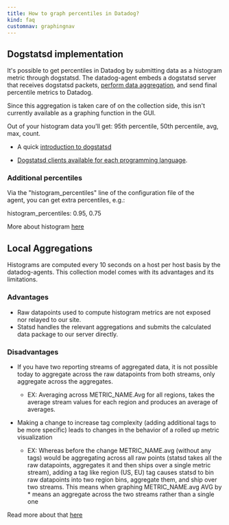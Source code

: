 ```yaml
---
title: How to graph percentiles in Datadog?
kind: faq
customnav: graphingnav
---
```


## Dogstatsd implementation

It's possible to get percentiles in Datadog by submitting data as a histogram metric through dogstatsd. The datadog-agent embeds a dogstatsd server that receives dogstatsd packets, [perform data aggregation](https://github.com/DataDog/dd-agent/blob/master/aggregator.py), and send final percentile metrics to Datadog.

Since this aggregation is taken care of on the collection side, this isn't currently available as a graphing function in the GUI.

Out of your histogram data you'll get: 95th percentile, 50th percentile, avg, max, count. 

* A quick [introduction to dogstatsd](/developers/dogstatsd)

* [Dogstatsd clients available for each programming language](/libraries/).

### Additional percentiles

Via the "histogram_percentiles" line of the configuration file of the agent, you can get extra percentiles, e.g.:

histogram_percentiles: 0.95, 0.75

More about histogram [here](developers/metrics/#histograms)

## Local Aggregations

Histograms are computed every 10 seconds on a host per host basis by the datadog-agents. This collection model comes with its advantages and its limitations. 

### Advantages

* Raw datapoints used to compute histogram metrics are not exposed nor relayed to our site.
* Statsd handles the relevant aggregations and submits the calculated data package to our server directly.

### Disadvantages

* If you have two reporting streams of aggregated data, it is not possible today to aggregate across the raw datapoints from both streams, only aggregate across the aggregates.
    * EX: Averaging across METRIC_NAME.Avg for all regions, takes the average stream values for each region and produces an average of averages.

* Making a change to increase tag complexity (adding additional tags to be more specific) leads to changes in the behavior of a rolled up metric visualization
    * EX: Whereas before the change METRIC_NAME.avg (without any tags) would be aggregating across all raw points (statsd takes all the raw datapoints, aggregates it and then ships over a single metric stream), adding a tag like region (US, EU) tag causes statsd to bin raw datapoints into two region bins, aggregate them, and ship over two streams. This means when graphing METRIC_NAME.avg AVG by * means an aggregate across the two streams rather than a single one

Read more about that [here](/developers/faq/characteristics-of-datadog-histograms)